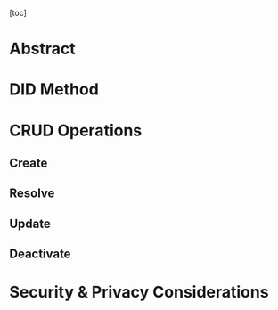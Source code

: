 [toc]
# Abstract


# DID Method


# CRUD Operations

## Create


## Resolve

## Update

## Deactivate

# Security & Privacy Considerations


